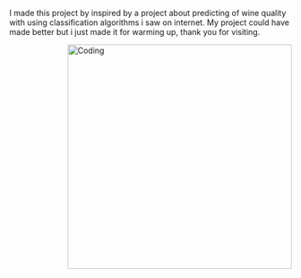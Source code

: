 I made this project by inspired by a project about predicting of wine quality with using classification algorithms i saw on internet. My project could have made better but i just made it for warming up, thank you for visiting.

<img align="right" alt="Coding" width="400" src= "[https://i.pinimg.com/originals/c4/95/14/c495143c99f68bd9e5c161882216e9d7.gif](https://www.google.com/imgres?q=wine&imgurl=https%3A%2F%2Fwww.foodandwine.com%2Fthmb%2F54O55kR3A4Xoq4P-lYfk4rv9_Hk%3D%2F1500x0%2Ffilters%3Ano_upscale()%3Amax_bytes(150000)%3Astrip_icc()%2FBest-Bordeaux-and-Burgundy-for-Under-50-FT-BLOG1023-e9ef173ce9eb4ea9aad3e787228d2be1.jpg&imgrefurl=https%3A%2F%2Fwww.foodandwine.com%2Fbudget-burgundy-and-bordeaux-wine-8346784&docid=19GcKkbId5Z7pM&tbnid=0NuZ3Jo1JrL0gM&vet=12ahUKEwjx6PvNqdGHAxV0RvEDHVEbC5IQM3oECGwQAA..i&w=1500&h=1000&hcb=2&ved=2ahUKEwjx6PvNqdGHAxV0RvEDHVEbC5IQM3oECGwQAA)">
